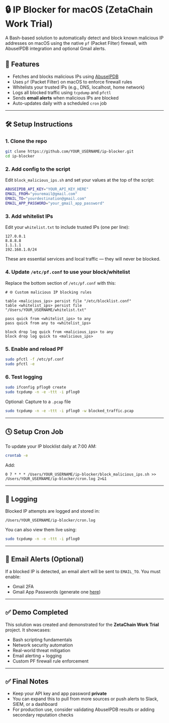 # 🔒 IP Blocker for macOS (ZetaChain Work Trial)

A Bash-based solution to automatically detect and block known malicious IP addresses on macOS using the native `pf` (Packet Filter) firewall, with AbuseIPDB integration and optional Gmail alerts.

## 🚀 Features

- Fetches and blocks malicious IPs using [AbuseIPDB](https://www.abuseipdb.com/)
- Uses `pf` (Packet Filter) on macOS to enforce firewall rules
- Whitelists your trusted IPs (e.g., DNS, localhost, home network)
- Logs all blocked traffic using `tcpdump` and `pfctl`
- Sends **email alerts** when malicious IPs are blocked
- Auto-updates daily with a scheduled `cron` job

---

## 🛠️ Setup Instructions

### 1. Clone the repo
```bash
git clone https://github.com/YOUR_USERNAME/ip-blocker.git
cd ip-blocker
```

### 2. Add config to the script

Edit `block_malicious_ips.sh` and set your values at the top of the script:

```bash
ABUSEIPDB_API_KEY="YOUR_API_KEY_HERE"
EMAIL_FROM="youremail@gmail.com"
EMAIL_TO="yourdestination@gmail.com"
EMAIL_APP_PASSWORD="your_gmail_app_password"
```

### 3. Add whitelist IPs

Edit your `whitelist.txt` to include trusted IPs (one per line):

```
127.0.0.1
8.8.8.8
1.1.1.1
192.168.1.0/24
```

These are essential services and local traffic — they will never be blocked.

### 4. Update `/etc/pf.conf` to use your block/whitelist

Replace the bottom section of `/etc/pf.conf` with this:

```pf
# 🌐 Custom malicious IP blocking rules

table <malicious_ips> persist file "/etc/blocklist.conf"
table <whitelist_ips> persist file "/Users/YOUR_USERNAME/whitelist.txt"

pass quick from <whitelist_ips> to any
pass quick from any to <whitelist_ips>

block drop log quick from <malicious_ips> to any
block drop log quick to <malicious_ips>
```

### 5. Enable and reload PF

```bash
sudo pfctl -f /etc/pf.conf
sudo pfctl -e
```

### 6. Test logging

```bash
sudo ifconfig pflog0 create
sudo tcpdump -n -e -ttt -i pflog0
```

Optional: Capture to a `.pcap` file

```bash
sudo tcpdump -n -e -ttt -i pflog0 -w blocked_traffic.pcap
```

---

## 🕓 Setup Cron Job

To update your IP blocklist daily at 7:00 AM:

```bash
crontab -e
```

Add:
```
0 7 * * * /Users/YOUR_USERNAME/ip-blocker/block_malicious_ips.sh >> /Users/YOUR_USERNAME/ip-blocker/cron.log 2>&1
```

---

## 📄 Logging

Blocked IP attempts are logged and stored in:
```
/Users/YOUR_USERNAME/ip-blocker/cron.log
```

You can also view them live using:
```bash
sudo tcpdump -n -e -ttt -i pflog0
```

---

## 📧 Email Alerts (Optional)

If a blocked IP is detected, an email alert will be sent to `EMAIL_TO`. You must enable:
- Gmail 2FA
- Gmail App Passwords (generate one [here](https://myaccount.google.com/apppasswords))

---

## ✅ Demo Completed

This solution was created and demonstrated for the **ZetaChain Work Trial** project. It showcases:

- Bash scripting fundamentals
- Network security automation
- Real-world threat mitigation
- Email alerting + logging
- Custom PF firewall rule enforcement

---

## ✅ Final Notes

- Keep your API key and app password **private**
- You can expand this to pull from more sources or push alerts to Slack, SIEM, or a dashboard
- For production use, consider validating AbuseIPDB results or adding secondary reputation checks